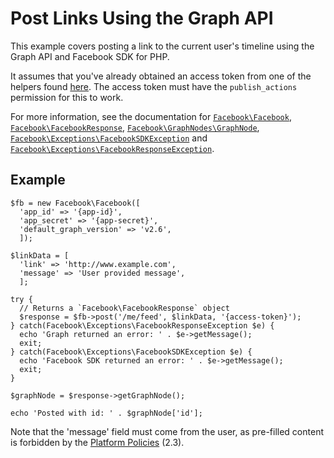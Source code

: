 # Post Links Using the Graph API

This example covers posting a link to the current user's timeline using the Graph API and Facebook SDK for PHP.

It assumes that you've already obtained an access token from one of the helpers found [here](/docs/php/sdk_reference#helpers). The access token must have the `publish_actions` permission for this to work.

For more information, see the documentation for [`Facebook\Facebook`](/docs/php/Facebook), [`Facebook\FacebookResponse`](/docs/php/FacebookResponse), [`Facebook\GraphNodes\GraphNode`](/docs/php/GraphNode), [`Facebook\Exceptions\FacebookSDKException`](/docs/php/FacebookSDKException) and [`Facebook\Exceptions\FacebookResponseException`](/docs/php/FacebookResponseException).

## Example

~~~~
$fb = new Facebook\Facebook([
  'app_id' => '{app-id}',
  'app_secret' => '{app-secret}',
  'default_graph_version' => 'v2.6',
  ]);

$linkData = [
  'link' => 'http://www.example.com',
  'message' => 'User provided message',
  ];

try {
  // Returns a `Facebook\FacebookResponse` object
  $response = $fb->post('/me/feed', $linkData, '{access-token}');
} catch(Facebook\Exceptions\FacebookResponseException $e) {
  echo 'Graph returned an error: ' . $e->getMessage();
  exit;
} catch(Facebook\Exceptions\FacebookSDKException $e) {
  echo 'Facebook SDK returned an error: ' . $e->getMessage();
  exit;
}

$graphNode = $response->getGraphNode();

echo 'Posted with id: ' . $graphNode['id'];
~~~~

Note that the 'message' field must come from the user, as pre-filled content is forbidden by the [Platform Policies](https://developers.intern.facebook.com/policy/#control) (2.3).
